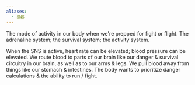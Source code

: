 ```yaml
---
aliases:
  - SNS
---
```

The mode of activity in our body when we're prepped for fight or flight. The adrenaline system; the survival system; the activity system.

When the SNS is active, heart rate can be elevated; blood pressure can be elevated. We route blood to parts of our brain like our danger & survival circuitry in our brain, as well as to our arms & legs. We pull blood away from things like our stomach & intestines. The body wants to prioritize danger calculations & the ability to run / fight.